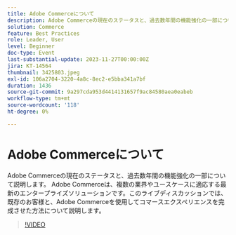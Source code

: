 ```yaml
---
title: Adobe Commerceについて
description: Adobe Commerceの現在のステータスと、過去数年間の機能強化の一部について説明します。 Adobe Commerceは、複数の業界やユースケースに適応する最新のエンタープライズソリューションです。このライブディスカッションでは、既存のお客様と、Adobe Commerceを使用してコマースエクスペリエンスを完成させた方法について説明します。
solution: Commerce
feature: Best Practices
role: Leader, User
level: Beginner
doc-type: Event
last-substantial-update: 2023-11-27T00:00:00Z
jira: KT-14564
thumbnail: 3425803.jpeg
exl-id: 106a2704-3220-4a8c-8ec2-e5bba341a7bf
duration: 1436
source-git-commit: 9a297cda953d4414131657f9ac84580aea0eabeb
workflow-type: tm+mt
source-wordcount: '118'
ht-degree: 0%

---
```


# Adobe Commerceについて

Adobe Commerceの現在のステータスと、過去数年間の機能強化の一部について説明します。 Adobe Commerceは、複数の業界やユースケースに適応する最新のエンタープライズソリューションです。このライブディスカッションでは、既存のお客様と、Adobe Commerceを使用してコマースエクスペリエンスを完成させた方法について説明します。

>[!VIDEO](https://video.tv.adobe.com/v/3425803/?learn=on)

